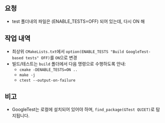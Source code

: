 ## 요청

- test 폴더내의 파일은 (ENABLE_TESTS=OFF) 되어 있는데, 다시 ON 해

## 작업 내역

- 최상위 `CMakeLists.txt`에서 `option(ENABLE_TESTS "Build GoogleTest-based tests" OFF)`를 `ON`으로 변경
- 빌드/테스트는 `build` 폴더에서 다음 명령으로 수행하도록 안내:
  - `cmake -DENABLE_TESTS=ON ..`
  - `make -j`
  - `ctest --output-on-failure`

## 비고

- GoogleTest는 로컬에 설치되어 있어야 하며, `find_package(GTest QUIET)`로 탐지됩니다.
